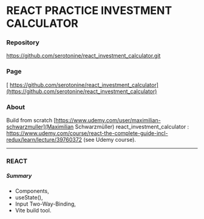 # REACT PRACTICE INVESTMENT CALCULATOR
### Repository
[https://github.com/serotonine/react_investment_calculator.git ](https://github.com/serotonine/react_investment_calculator)

### Page
[ https://github.com/serotonine/react_investment_calculator](https://github.com/serotonine/react_investment_calculator)

### About
Build from scratch [https://www.udemy.com/user/maximilian-schwarzmuller](Maximilian Schwarzmüller) react_investment_calculator : https://www.udemy.com/course/react-the-complete-guide-incl-redux/learn/lecture/39760372
 (see Udemy course).

***

### REACT 
##### Summary
- Components,
- useState(),
- Input Two-Way-Binding,
- Vite build tool.
